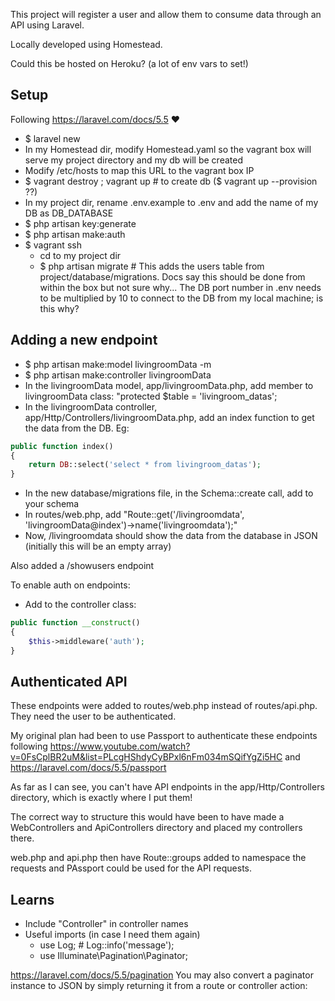 This project will register a user and allow them to consume data through an API using Laravel.

Locally developed using Homestead.

Could this be hosted on Heroku? (a lot of env vars to set!)

## Setup
Following https://laravel.com/docs/5.5 :heart:
- $ laravel new <project name>
- In my Homestead dir, modify Homestead.yaml so the vagrant box will serve my project directory and my db will be created
- Modify /etc/hosts to map this URL to the vagrant box IP
- $ vagrant destroy ; vagrant up # to create db ($ vagrant up --provision ??)
- In my project dir, rename .env.example to .env and add the name of my DB as DB_DATABASE
- $ php artisan key:generate
- $ php artisan make:auth
- $ vagrant ssh
  - cd to my project dir
  - $ php artisan migrate # This adds the users table from project/database/migrations. Docs say this should be done from within the box but not sure why... The DB port number in .env needs to be multiplied by 10 to connect to the DB from my local machine; is this why?

## Adding a new endpoint
- $ php artisan make:model livingroomData -m
- $ php artisan make:controller livingroomData
- In the livingroomData model, app/livingroomData.php, add member to livingroomData class: "protected $table = 'livingroom_datas';
- In the livingroomData controller, app/Http/Controllers/livingroomData.php, add an index function to get the data from the DB. Eg:
```php
public function index()
{
    return DB::select('select * from livingroom_datas');
}
```
- In the new database/migrations file, in the Schema::create call, add to your schema
- In routes/web.php, add "Route::get('/livingroomdata', 'livingroomData@index')->name('livingroomdata');"
- Now, <app url>/livingroomdata should show the data from the database in JSON (initially this will be an empty array)

Also added a /showusers endpoint

To enable auth on endpoints:
- Add to the controller class:
```php
public function __construct()
{
    $this->middleware('auth');
}
```

## Authenticated API
These endpoints were added to routes/web.php instead of routes/api.php. They need the user to be authenticated.

My original plan had been to use Passport to authenticate these endpoints following https://www.youtube.com/watch?v=0FsCplBR2uM&list=PLcgHShdyCyBPxl6nFm034mSQifYgZi5HC and https://laravel.com/docs/5.5/passport

As far as I can see, you can't have API endpoints in the app/Http/Controllers directory, which is exactly where I put them!

The correct way to structure this would have been to have made a WebControllers and ApiControllers directory and placed my controllers there.

web.php and api.php then have Route::groups added to namespace the requests and PAssport could be used for the API requests.

## Learns
- Include "Controller" in controller names
- Useful imports (in case I need them again)
  - use Log; # Log::info('message');
  - use Illuminate\Pagination\Paginator;

https://laravel.com/docs/5.5/pagination
You may also convert a paginator instance to JSON by simply returning it from a route or controller action:


